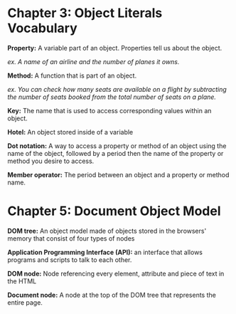 # Chapter 3: Object Literals Vocabulary

**Property:** A variable part of an object. Properties tell us about the object.

*ex. A name of an airline and the number of planes it owns.*

**Method:** A function that is part of an object.

*ex. You can check how many seats are available on a flight by subtracting the number of seats booked from the total number of seats on a plane.*

**Key:** The name that is used to access corresponding values within an object.

**Hotel:** An object stored inside of a variable

**Dot notation:** A way to access a property or method of an object using the name of the object, followed by a period then the name of the property or method you desire to access.

**Member operator:** The period between an object and a property or method name.

# Chapter 5: Document Object Model

**DOM tree:** An object model made of objects stored in the browsers' memory that consist of four types of nodes

**Application Programming Interface (API):** an interface that allows programs and scripts to talk to each other.

**DOM node:** Node referencing every element, attribute and piece of text in the HTML

**Document node:** A node at the top of the DOM tree that represents the entire page.